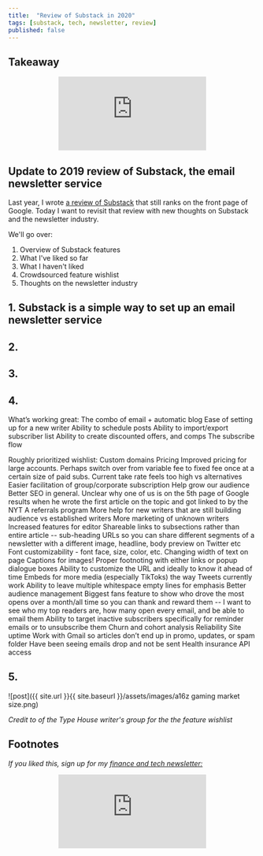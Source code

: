```yaml
---
title:  "Review of Substack in 2020"  
tags: [substack, tech, newsletter, review]
published: false
---
```


## Takeaway

<style>
      .iframe-container {
        overflow: hidden;        
        padding-top: 50%; <!-- Calculated from the aspect ration of the content (in case of 16:9 it is 9/16= 0.5625) -->
        position: relative;
      }
      .iframe-container iframe { 
         border: 0;
         height: 100%; <!-- Finally, width and height are set to 100% so the iframe takes up 100% of the containers space. -->
         left: 0;
         position: absolute;
         top: 0;
         width: 100%;
         display: block;
         margin: 0 auto; <!-- center image -->
      }
      <!-- 4x3 Aspect Ratio -->
      .iframe-container-4x3 {
        padding-top: 75%;
      }
</style> 

<div class="iframe-container-4x3">
  <p align="center"><iframe src="https://avoidboringpeople.substack.com/embed" frameborder="0" scrolling="no"> </iframe></p>
</div>

## Update to 2019 review of Substack, the email newsletter service

Last year, I wrote [a review of Substack](https://www.leonlinsx.com/substack/ "substack") that still ranks on the front page of Google. Today I want to revisit that review with new thoughts on Substack and the newsletter industry.

We'll go over:

1. Overview of Substack features 
2. What I've liked so far
3. What I haven't liked
4. Crowdsourced feature wishlist
5. Thoughts on the newsletter industry

## 1. Substack is a simple way to set up an email newsletter service

## 2. 

## 3. 

## 4. 

What’s working great:
The combo of email + automatic blog
Ease of setting up for a new writer
Ability to schedule posts
Ability to import/export subscriber list
Ability to create discounted offers, and comps
The subscribe flow

Roughly prioritized wishlist:
Custom domains
Pricing
Improved pricing for large accounts. Perhaps switch over from variable fee to fixed fee once at a certain size of paid subs. Current take rate feels too high vs alternatives
Easier facilitation of group/corporate subscription
Help grow our audience
Better SEO in general. Unclear why one of us is on the 5th page of Google results when he wrote the first article on the topic and got linked to by the NYT
A referrals program
More help for new writers that are still building audience vs established writers
More marketing of unknown writers
Increased features for editor
Shareable links to subsections rather than entire article -- sub-heading URLs so you can share different segments of a newsletter with a different image, headline, body preview on Twitter etc
Font customizability - font face, size, color, etc.
Changing width of text on page
Captions for images!
Proper footnoting with either links or popup dialogue boxes
Ability to customize the URL and ideally to know it ahead of time
Embeds for more media (especially TikToks) the way Tweets currently work
Ability to leave multiple whitespace empty lines for emphasis 
Better audience management 
Biggest fans feature to show who drove the most opens over a month/all time so you can thank and reward them --  I want to see who my top readers are, how many open every email, and be able to email them
Ability to target inactive subscribers specifically for reminder emails or to unsubscribe them
Churn and cohort analysis
Reliability
Site uptime
Work with Gmail so articles don’t end up in promo, updates, or spam folder
Have been seeing emails drop and not be sent
Health insurance
API access


## 5.

![post]({{ site.url }}{{ site.baseurl }}/assets/images/a16z gaming market size.png)

*Credit to of the Type House writer's group for the the feature wishlist*

## Footnotes

*If you liked this, sign up for my [finance and tech newsletter:](https://avoidboringpeople.substack.com/ "ABP")*

<div class="iframe-container-4x3">
  <p align="center"><iframe src="https://avoidboringpeople.substack.com/embed" frameborder="0" scrolling="no"> </iframe></p>
</div>
